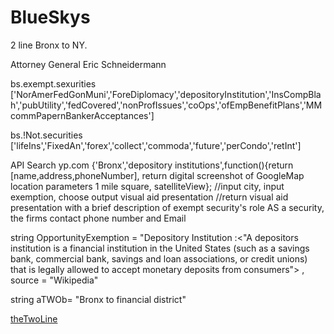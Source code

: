 # BlueSkys

2 line Bronx to NY. 

Attorney General Eric Schneidermann

bs.exempt.sexurities ['NorAmerFedGonMuni','ForeDiplomacy','depositoryInstitution','InsCompBlah','pubUtility','fedCovered','nonProfIssues','coOps','ofEmpBenefitPlans','MMcommPapernBankerAcceptances']

bs.!Not.securities ['lifeIns','FixedAn','forex','collect','commoda','future','perCondo','retInt']

API Search yp.com {'Bronx','depository institutions',function(){return [name,address,phoneNumber], return digital screenshot of GoogleMap location parameters 1 mile square, satelliteView};
 //input city, input exemption, choose output visual aid presentation
//return visual aid presentation with a brief description of exempt security's role AS a security, the firms contact phone number and Email
 

string OpportunityExemption = "Depository Institution :<"A depositors  institution is a financial institution in the United States (such as a savings bank, commercial bank, savings and loan associations, or credit unions) that is legally allowed to accept monetary deposits from consumers"> , source = "Wikipedia"

string aTWOb= "Bronx to financial district"

<a href="Bronx to financial district : http://www.rome2rio.com/s/The-Bronx/Financial-District-NY-USA">theTwoLine</a>
